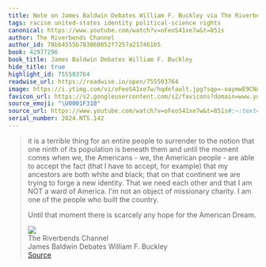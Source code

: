 ```yaml
---
title: Note on James Baldwin Debates William F. Buckley via The Riverbends Channel
tags: racism united-states identity political-science rights
canonical: https://www.youtube.com/watch?v=oFeoS41xe7w&t=851s
author: The Riverbends Channel
author_id: 78bb4555b783060052f7257a217461b5
book: 42977296
book_title: James Baldwin Debates William F. Buckley
hide_title: true
highlight_id: 755503764
readwise_url: https://readwise.io/open/755503764
image: https://i.ytimg.com/vi/oFeoS41xe7w/hqdefault.jpg?sqp=-oaymwE9CNACELwBSFryq4qpAy8IARUAAAAAGAElAADIQj0AgKJDeAHwAQH4Af4EgALgA4oCDAgAEAEYYiBiKGIwDw==&rs=AOn4CLC8xPAylUirgMXipThGVMCJmtH4Pg
favicon_url: https://s2.googleusercontent.com/s2/favicons?domain=www.youtube.com
source_emoji: "\U0001F310"
source_url: https://www.youtube.com/watch?v=oFeoS41xe7w&t=851s#:~:text=it%20is%20a,the%20American%20Dream.
serial_number: 2024.NTS.142
---
```

> it is a terrible thing for an entire people to surrender to the notion that one ninth of its population is beneath them and until the moment comes when we, the Americans - we, the American people - are able to accept the fact (that I have to accept, for example) that my ancestors are both white and black; that on that continent we are trying to forge a new identity. That we need each other and that I am NOT a ward of America. I'm not an object of missionary charity. I am one of the people who built the country.
> 
> Until that moment there is scarcely any hope for the American Dream.
> <div class="quoteback-footer"><div class="quoteback-avatar"><img class="mini-favicon" src="https://s2.googleusercontent.com/s2/favicons?domain=www.youtube.com"></div><div class="quoteback-metadata"><div class="metadata-inner"><span style="display:none">FROM:</span><div aria-label="The Riverbends Channel" class="quoteback-author"> The Riverbends Channel</div><div aria-label="James Baldwin Debates William F. Buckley" class="quoteback-title"> James Baldwin Debates William F. Buckley</div></div></div><div class="quoteback-backlink"><a target="_blank" aria-label="go to the full text of this quotation" rel="noopener" href="https://www.youtube.com/watch?v=oFeoS41xe7w&t=851s#:~:text=it%20is%20a,the%20American%20Dream." class="quoteback-arrow"> Source</a></div></div>